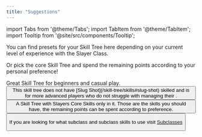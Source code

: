 ```yaml
---
title: "Suggestions"
---
```


import Tabs from '@theme/Tabs';
import TabItem from '@theme/TabItem';
import Tooltip from '@site/src/components/Tooltip';

You can find presets for your Skill Tree here depending on your current level of experience with the Slayer Class.

Or pick the core Skill Tree and spend the remaining points according to your personal preference!

<Tabs>
  <TabItem value="skilltree1" label="Beginner-Friendly Skill Tree" default>
    Great Skill Tree for beginners and casual play.

<Button label="Skill Tree" link="https://arks-layer.com/skillsim/ngs/skillcalc.php?29cqIbIVIbIVIbIVIbIVIbIVIbIVIbIVIbIVIbIVIbIV~f~f~f~f~f~f~f~f~f~f~f~f~f~f~f~f~dq~f~f~f~f~dq~f~f~f~f~f~f~f~f~f~f~f~f~f~f~f~7SYevererererIr~f~f~f~f~f~f~f~f~f~f~f~f~f~f~f~f~f~f~f~f~f~f~a" />
</TabItem>
<TabItem value="skilltree2" label="Advanced Skill Tree">
This skill tree does not have [Slug Shot](/skill-tree/skills#slug-shot) skilled and is for more advanced players who do not struggle with managing their <Tooltip term="PP" />.

<Button label="Skill Tree" link="https://arks-layer.com/skillsim/ngs/skillcalc.php?29cqIbIVIbIVIbIVIbIVIbIVIbIVIbIVIbIVIbIVIbIV~f~f~f~f~f~f~f~f~f~f~f~f~f~f~f~f~dq~f~f~f~f~dq~f~f~f~f~f~f~f~f~f~f~f~f~f~f~f~7SYesereberevIr~f~f~f~f~f~f~f~f~f~f~f~f~f~f~f~f~f~f~f~f~f~f~a" />
</TabItem>
<TabItem value="skilltree3" label="Core Skill Tree">
A Skill Tree with Slayers Core Skills only in it. Those are the skills you should have, the remaining points can be spent according to preference.

<Button label="Skill Tree" link="https://arks-layer.com/skillsim/ngs/skillcalc.php?29cqIbIVIbIVIbIVIbIVIbIVIbIVIbIVIbIVIbIVIbIV~f~f~f~f~f~f~f~f~f~f~f~f~f~f~f~be~fIq~f~f~f~f~dq~f~f~f~f~f~f~f~f~f~f~f~f~f~f~f~7SYeqIrebererIr~f~f~f~f~f~f~f~f~f~f~f~f~f~f~f~f~f~f~f~f~f~f~a" />
</TabItem>
</Tabs>

If you are looking for what subclass and subclass skills to use visit [Subclasses](/subclasses)
